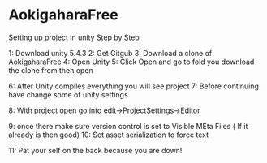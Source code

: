 # AokigaharaFree
Setting up project in unity Step by Step

1: Download unity 5.4.3
2: Get Gitgub
3: Download a clone of AokigaharaFree
4: Open Unity
5: Click Open and go to fold you download the clone from then open

6: After Unity compiles everything you will see project
7: Before continuing have change some of unity settings

8: With project open go into edit->ProjectSettings->Editor

9: once there make sure version control is set to Visible MEta Files ( If it already is then good)
10: Set asset serialization to force text

11: Pat your self on the back because you are down!
